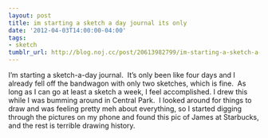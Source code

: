 ```yaml
---
layout: post
title: im starting a sketch a day journal its only
date: '2012-04-03T14:00:00-04:00'
tags:
- sketch
tumblr_url: http://blog.noj.cc/post/20613982799/im-starting-a-sketch-a-day-journal-its-only
---
```

I’m starting a sketch-a-day journal.  It’s only been like four days and I already fell off the bandwagon with only two sketches, which is fine.  As long as I can go at least a sketch a week, I feel accomplished.
I drew this while I was bumming around in Central Park.  I looked around for things to draw and was feeling pretty meh about everything, so I started digging through the pictures on my phone and found this pic of James at Starbucks, and the rest is terrible drawing history.
